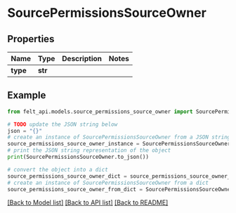 # SourcePermissionsSourceOwner


## Properties

Name | Type | Description | Notes
------------ | ------------- | ------------- | -------------
**type** | **str** |  | 

## Example

```python
from felt_api.models.source_permissions_source_owner import SourcePermissionsSourceOwner

# TODO update the JSON string below
json = "{}"
# create an instance of SourcePermissionsSourceOwner from a JSON string
source_permissions_source_owner_instance = SourcePermissionsSourceOwner.from_json(json)
# print the JSON string representation of the object
print(SourcePermissionsSourceOwner.to_json())

# convert the object into a dict
source_permissions_source_owner_dict = source_permissions_source_owner_instance.to_dict()
# create an instance of SourcePermissionsSourceOwner from a dict
source_permissions_source_owner_from_dict = SourcePermissionsSourceOwner.from_dict(source_permissions_source_owner_dict)
```
[[Back to Model list]](../README.md#documentation-for-models) [[Back to API list]](../README.md#documentation-for-api-endpoints) [[Back to README]](../README.md)


